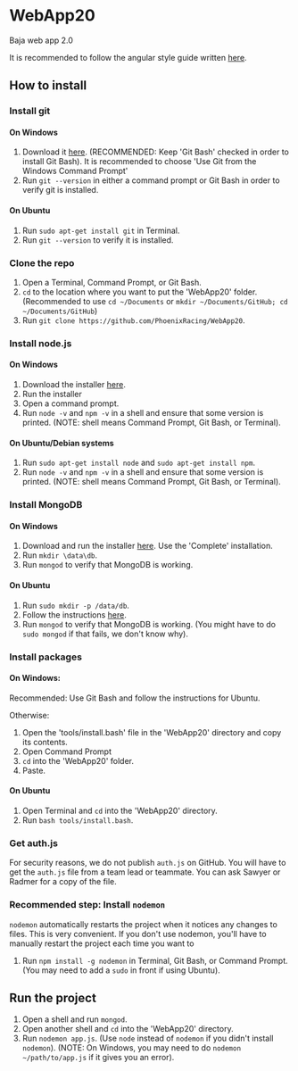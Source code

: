 # WebApp20
Baja web app 2.0

It is recommended to follow the angular style guide written [here](https://github.com/johnpapa/angular-styleguide/blob/master/a1/README.md).

## How to install

### Install git

#### On Windows

1. Download it [here](https://git-scm.com/download/win). (RECOMMENDED: Keep 'Git Bash' checked in order to install Git Bash). It is recommended to choose 'Use Git from the Windows Command Prompt'
2. Run `git --version` in either a command prompt or Git Bash in order to verify git is installed.

#### On Ubuntu

1. Run `sudo apt-get install git` in Terminal.
2. Run `git --version` to verify it is installed.

### Clone the repo

1. Open a Terminal, Command Prompt, or Git Bash.
2. `cd` to the location where you want to put the 'WebApp20' folder. (Recommended to use `cd ~/Documents` or `mkdir ~/Documents/GitHub; cd ~/Documents/GitHub`)
3. Run `git clone https://github.com/PhoenixRacing/WebApp20`.

### Install node.js

#### On Windows

1. Download the installer [here](https://nodejs.org/en/download/).
2. Run the installer
3. Open a command prompt.
4. Run `node -v` and `npm -v` in a shell and ensure that some version is printed. (NOTE: shell means Command Prompt, Git Bash, or Terminal).

#### On Ubuntu/Debian systems

1. Run `sudo apt-get install node` and `sudo apt-get install npm`.
4. Run `node -v` and `npm -v` in a shell and ensure that some version is printed. (NOTE: shell means Command Prompt, Git Bash, or Terminal).

### Install MongoDB

#### On Windows

1. Download and run the installer [here](https://fastdl.mongodb.org/win32/mongodb-win32-x86_64-2008plus-ssl-3.2.9-signed.msi). Use the 'Complete' installation.
2. Run `mkdir \data\db`.
3. Run `mongod` to verify that MongoDB is working.

#### On Ubuntu

1. Run `sudo mkdir -p /data/db`.
1. Follow the instructions [here](https://docs.mongodb.com/manual/tutorial/install-mongodb-on-ubuntu/#install-mongodb-community-edition).
2. Run `mongod` to verify that MongoDB is working. (You might have to do `sudo mongod` if that fails, we don't know why).

### Install packages

#### On Windows:

Recommended: Use Git Bash and follow the instructions for Ubuntu.

Otherwise:

1. Open the 'tools/install.bash' file in the 'WebApp20' directory and copy its contents.
2. Open Command Prompt
3. `cd` into the 'WebApp20' folder.
4. Paste.

#### On Ubuntu

1. Open Terminal and `cd` into the 'WebApp20' directory.
2. Run `bash tools/install.bash`.

### Get auth.js

For security reasons, we do not publish `auth.js` on GitHub. You will have to get the `auth.js` file from a team lead or teammate. You can ask Sawyer or Radmer for a copy of the file.

### Recommended step: Install `nodemon`

`nodemon` automatically restarts the project when it notices any changes to files. This is very convenient. If you don't use nodemon, you'll have to manually restart the project each time you want to

1. Run `npm install -g nodemon` in Terminal, Git Bash, or Command Prompt. (You may need to add a `sudo` in front if using Ubuntu).

## Run the project

1. Open a shell and run `mongod`.
2. Open another shell and `cd` into the 'WebApp20' directory.
3. Run `nodemon app.js`. (Use `node` instead of `nodemon` if you didn't install `nodemon`). (NOTE: On Windows, you may need to do `nodemon ~/path/to/app.js` if it gives you an error).
